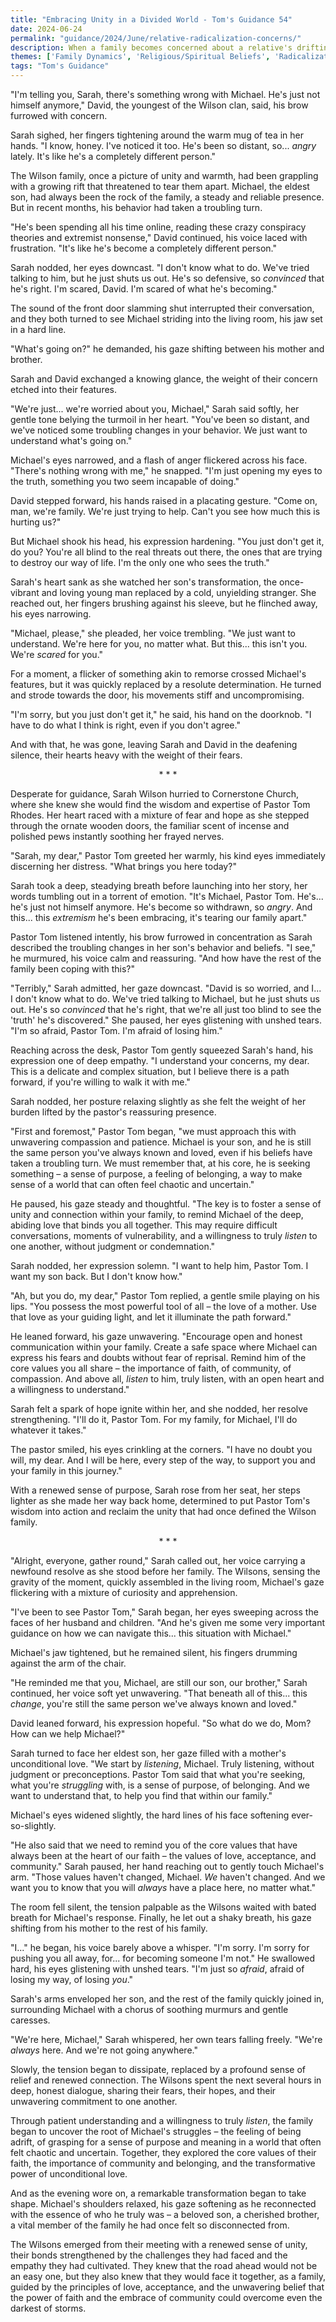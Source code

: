 ```yaml
---
title: "Embracing Unity in a Divided World - Tom's Guidance 54"
date: 2024-06-24
permalink: "guidance/2024/June/relative-radicalization-concerns/"
description: When a family becomes concerned about a relative's drifting towards radicalization, they seek the guidance of Pastor Tom Rhodes to help them navigate this challenging situation and find a way to reconnect their loved one with their shared faith and family values.
themes: ['Family Dynamics', 'Religious/Spiritual Beliefs', 'Radicalization Concerns', 'Pastoral Guidance']
tags: "Tom's Guidance"
---
```

"I'm telling you, Sarah, there's something wrong with Michael. He's just not himself anymore," David, the youngest of the Wilson clan, said, his brow furrowed with concern.

Sarah sighed, her fingers tightening around the warm mug of tea in her hands. "I know, honey. I've noticed it too. He's been so distant, so... _angry_ lately. It's like he's a completely different person."

The Wilson family, once a picture of unity and warmth, had been grappling with a growing rift that threatened to tear them apart. Michael, the eldest son, had always been the rock of the family, a steady and reliable presence. But in recent months, his behavior had taken a troubling turn.

"He's been spending all his time online, reading these crazy conspiracy theories and extremist nonsense," David continued, his voice laced with frustration. "It's like he's become a completely different person."

Sarah nodded, her eyes downcast. "I don't know what to do. We've tried talking to him, but he just shuts us out. He's so defensive, so _convinced_ that he's right. I'm scared, David. I'm scared of what he's becoming."

The sound of the front door slamming shut interrupted their conversation, and they both turned to see Michael striding into the living room, his jaw set in a hard line.

"What's going on?" he demanded, his gaze shifting between his mother and brother.

Sarah and David exchanged a knowing glance, the weight of their concern etched into their features.

"We're just... we're worried about you, Michael," Sarah said softly, her gentle tone belying the turmoil in her heart. "You've been so distant, and we've noticed some troubling changes in your behavior. We just want to understand what's going on."

Michael's eyes narrowed, and a flash of anger flickered across his face. "There's nothing wrong with me," he snapped. "I'm just opening my eyes to the truth, something you two seem incapable of doing."

David stepped forward, his hands raised in a placating gesture. "Come on, man, we're family. We're just trying to help. Can't you see how much this is hurting us?"

But Michael shook his head, his expression hardening. "You just don't get it, do you? You're all blind to the real threats out there, the ones that are trying to destroy our way of life. I'm the only one who sees the truth."

Sarah's heart sank as she watched her son's transformation, the once-vibrant and loving young man replaced by a cold, unyielding stranger. She reached out, her fingers brushing against his sleeve, but he flinched away, his eyes narrowing.

"Michael, please," she pleaded, her voice trembling. "We just want to understand. We're here for you, no matter what. But this... this isn't you. We're _scared_ for you."

For a moment, a flicker of something akin to remorse crossed Michael's features, but it was quickly replaced by a resolute determination. He turned and strode towards the door, his movements stiff and uncompromising.

"I'm sorry, but you just don't get it," he said, his hand on the doorknob. "I have to do what I think is right, even if you don't agree."

And with that, he was gone, leaving Sarah and David in the deafening silence, their hearts heavy with the weight of their fears.

<center>* * *</center>

Desperate for guidance, Sarah Wilson hurried to Cornerstone Church, where she knew she would find the wisdom and expertise of Pastor Tom Rhodes. Her heart raced with a mixture of fear and hope as she stepped through the ornate wooden doors, the familiar scent of incense and polished pews instantly soothing her frayed nerves.

"Sarah, my dear," Pastor Tom greeted her warmly, his kind eyes immediately discerning her distress. "What brings you here today?"

Sarah took a deep, steadying breath before launching into her story, her words tumbling out in a torrent of emotion. "It's Michael, Pastor Tom. He's... he's just not himself anymore. He's become so withdrawn, so _angry_. And this... this _extremism_ he's been embracing, it's tearing our family apart."

Pastor Tom listened intently, his brow furrowed in concentration as Sarah described the troubling changes in her son's behavior and beliefs. "I see," he murmured, his voice calm and reassuring. "And how have the rest of the family been coping with this?"

"Terribly," Sarah admitted, her gaze downcast. "David is so worried, and I... I don't know what to do. We've tried talking to Michael, but he just shuts us out. He's so _convinced_ that he's right, that we're all just too blind to see the 'truth' he's discovered." She paused, her eyes glistening with unshed tears. "I'm so afraid, Pastor Tom. I'm afraid of losing him."

Reaching across the desk, Pastor Tom gently squeezed Sarah's hand, his expression one of deep empathy. "I understand your concerns, my dear. This is a delicate and complex situation, but I believe there is a path forward, if you're willing to walk it with me."

Sarah nodded, her posture relaxing slightly as she felt the weight of her burden lifted by the pastor's reassuring presence.

"First and foremost," Pastor Tom began, "we must approach this with unwavering compassion and patience. Michael is your son, and he is still the same person you've always known and loved, even if his beliefs have taken a troubling turn. We must remember that, at his core, he is seeking something – a sense of purpose, a feeling of belonging, a way to make sense of a world that can often feel chaotic and uncertain."

He paused, his gaze steady and thoughtful. "The key is to foster a sense of unity and connection within your family, to remind Michael of the deep, abiding love that binds you all together. This may require difficult conversations, moments of vulnerability, and a willingness to truly _listen_ to one another, without judgment or condemnation."

Sarah nodded, her expression solemn. "I want to help him, Pastor Tom. I want my son back. But I don't know how."

"Ah, but you do, my dear," Pastor Tom replied, a gentle smile playing on his lips. "You possess the most powerful tool of all – the love of a mother. Use that love as your guiding light, and let it illuminate the path forward."

He leaned forward, his gaze unwavering. "Encourage open and honest communication within your family. Create a safe space where Michael can express his fears and doubts without fear of reprisal. Remind him of the core values you all share – the importance of faith, of community, of compassion. And above all, _listen_ to him, truly listen, with an open heart and a willingness to understand."

Sarah felt a spark of hope ignite within her, and she nodded, her resolve strengthening. "I'll do it, Pastor Tom. For my family, for Michael, I'll do whatever it takes."

The pastor smiled, his eyes crinkling at the corners. "I have no doubt you will, my dear. And I will be here, every step of the way, to support you and your family in this journey."

With a renewed sense of purpose, Sarah rose from her seat, her steps lighter as she made her way back home, determined to put Pastor Tom's wisdom into action and reclaim the unity that had once defined the Wilson family.

<center>* * *</center>

"Alright, everyone, gather round," Sarah called out, her voice carrying a newfound resolve as she stood before her family. The Wilsons, sensing the gravity of the moment, quickly assembled in the living room, Michael's gaze flickering with a mixture of curiosity and apprehension.

"I've been to see Pastor Tom," Sarah began, her eyes sweeping across the faces of her husband and children. "And he's given me some very important guidance on how we can navigate this... this situation with Michael."

Michael's jaw tightened, but he remained silent, his fingers drumming against the arm of the chair.

"He reminded me that you, Michael, are still our son, our brother," Sarah continued, her voice soft yet unwavering. "That beneath all of this... this _change_, you're still the same person we've always known and loved."

David leaned forward, his expression hopeful. "So what do we do, Mom? How can we help Michael?"

Sarah turned to face her eldest son, her gaze filled with a mother's unconditional love. "We start by _listening_, Michael. Truly listening, without judgment or preconceptions. Pastor Tom said that what you're seeking, what you're _struggling_ with, is a sense of purpose, of belonging. And we want to understand that, to help you find that within our family."

Michael's eyes widened slightly, the hard lines of his face softening ever-so-slightly.

"He also said that we need to remind you of the core values that have always been at the heart of our faith – the values of love, acceptance, and community." Sarah paused, her hand reaching out to gently touch Michael's arm. "Those values haven't changed, Michael. _We_ haven't changed. And we want you to know that you will _always_ have a place here, no matter what."

The room fell silent, the tension palpable as the Wilsons waited with bated breath for Michael's response. Finally, he let out a shaky breath, his gaze shifting from his mother to the rest of his family.

"I..." he began, his voice barely above a whisper. "I'm sorry. I'm sorry for pushing you all away, for... for becoming someone I'm not." He swallowed hard, his eyes glistening with unshed tears. "I'm just so _afraid_, afraid of losing my way, of losing _you_."

Sarah's arms enveloped her son, and the rest of the family quickly joined in, surrounding Michael with a chorus of soothing murmurs and gentle caresses.

"We're here, Michael," Sarah whispered, her own tears falling freely. "We're _always_ here. And we're not going anywhere."

Slowly, the tension began to dissipate, replaced by a profound sense of relief and renewed connection. The Wilsons spent the next several hours in deep, honest dialogue, sharing their fears, their hopes, and their unwavering commitment to one another.

Through patient understanding and a willingness to truly _listen_, the family began to uncover the root of Michael's struggles – the feeling of being adrift, of grasping for a sense of purpose and meaning in a world that often felt chaotic and uncertain. Together, they explored the core values of their faith, the importance of community and belonging, and the transformative power of unconditional love.

And as the evening wore on, a remarkable transformation began to take shape. Michael's shoulders relaxed, his gaze softening as he reconnected with the essence of who he truly was – a beloved son, a cherished brother, a vital member of the family he had once felt so disconnected from.

The Wilsons emerged from their meeting with a renewed sense of unity, their bonds strengthened by the challenges they had faced and the empathy they had cultivated. They knew that the road ahead would not be an easy one, but they also knew that they would face it together, as a family, guided by the principles of love, acceptance, and the unwavering belief that the power of faith and the embrace of community could overcome even the darkest of storms.

